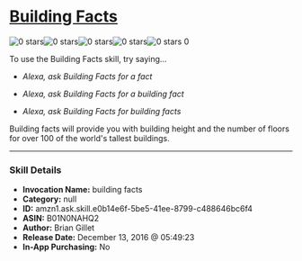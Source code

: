 # [Building Facts](http://alexa.amazon.com/#skills/amzn1.ask.skill.e0b14e6f-5be5-41ee-8799-c488646bc6f4)
![0 stars](../../images/ic_star_border_black_18dp_1x.png)![0 stars](../../images/ic_star_border_black_18dp_1x.png)![0 stars](../../images/ic_star_border_black_18dp_1x.png)![0 stars](../../images/ic_star_border_black_18dp_1x.png)![0 stars](../../images/ic_star_border_black_18dp_1x.png) 0

To use the Building Facts skill, try saying...

* *Alexa, ask Building Facts for a fact*

* *Alexa, ask Building Facts for a building fact*

* *Alexa, ask Building Facts for building facts*

Building facts will provide you with building height and the number of floors for over 100 of the world's tallest buildings.

***

### Skill Details

* **Invocation Name:** building facts
* **Category:** null
* **ID:** amzn1.ask.skill.e0b14e6f-5be5-41ee-8799-c488646bc6f4
* **ASIN:** B01N0NAHQ2
* **Author:** Brian Gillet
* **Release Date:** December 13, 2016 @ 05:49:23
* **In-App Purchasing:** No
